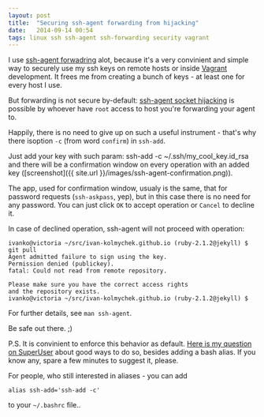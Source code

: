 ```yaml
---
layout: post
title:  "Securing ssh-agent forwarding from hijacking"
date:   2014-09-14 00:54
tags: linux ssh ssh-agent ssh-forwarding security vagrant
---
```


I use [ssh-agent forwadring](https://developer.github.com/guides/using-ssh-agent-forwarding/) alot,
because it's a very convinient and simple way to securely use my ssh keys on remote hosts or inside [Vagrant](https://vagrantup.com) development.
It frees me from creating a bunch of keys - at least one for every host I use.

But forwarding is not secure by-default: [ssh-agent socket hijacking](http://www.clockwork.net/blog/2012/09/28/602/ssh_agent_hijacking) is possible by whoever
have `root` access to host you're forwarding your agent to.

Happily, there is no need to give up on such a useful instrument - that's why there isoption `-c` (from word `confirm`) in `ssh-add`.

Just add your key with such param:
    ssh-add -c ~/.ssh/my_cool_key.id_rsa
and there will be a confirmation window on every operation with an added key ([screenshot]({{ site.url }}/images/ssh-agent-confirmation.png)).

The app, used for confirmation window, usualy is the same, that for password requests (`ssh-askpass`, yep), but in this case there is no need for any password.
You can just click `OK` to accept operation or `Cancel` to decline it.

In case of declined operation, ssh-agent will not proceed with operation:

    ivanko@victoria ~/src/ivan-kolmychek.github.io (ruby-2.1.2@jekyll) $ git pull
    Agent admitted failure to sign using the key.
    Permission denied (publickey).
    fatal: Could not read from remote repository.

    Please make sure you have the correct access rights
    and the repository exists.
    ivanko@victoria ~/src/ivan-kolmychek.github.io (ruby-2.1.2@jekyll) $

For further details, see `man ssh-agent`.

Be safe out there. ;)

P.S. It is convinient to enforce this behavior as default. [Here is my question on SuperUser](http://superuser.com/questions/811392/ssh-agent-ssh-add-how-can-i-force-confirmation-by-default) about good ways to do so, besides adding a bash alias. If you know any, spare a few minutes to suggest it, please.

For people, who still interested in aliases - you can add

    alias ssh-add='ssh-add -c'

to your `~/.bashrc` file..
